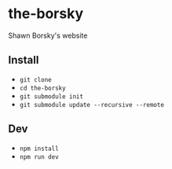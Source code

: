 # the-borsky
Shawn Borsky's website

## Install

- `git clone`
- `cd the-borsky`
- `git submodule init`
- `git submodule update --recursive --remote`

## Dev

- `npm install`
- `npm run dev`